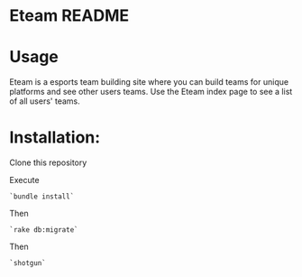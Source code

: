 
# Eteam README

# Usage
Eteam is a esports team building site where you can build teams for unique platforms and see other users teams.  Use the Eteam index page to see a list of all users' teams.

# Installation:
  Clone this repository

  Execute

    `bundle install`

  Then

    `rake db:migrate`

  Then

    `shotgun`


